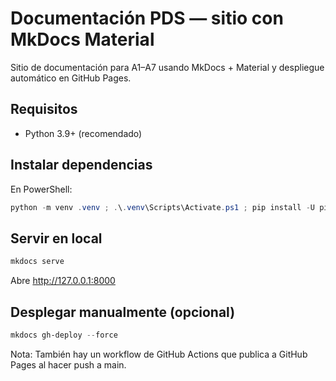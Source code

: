 # Documentación PDS — sitio con MkDocs Material

Sitio de documentación para A1–A7 usando MkDocs + Material y despliegue automático en GitHub Pages.

## Requisitos

- Python 3.9+ (recomendado)

## Instalar dependencias

En PowerShell:

```powershell
python -m venv .venv ; .\.venv\Scripts\Activate.ps1 ; pip install -U pip ; pip install mkdocs-material mkdocs-minify-plugin mkdocs-git-revision-date-localized-plugin
```

## Servir en local

```powershell
mkdocs serve
```

Abre http://127.0.0.1:8000

## Desplegar manualmente (opcional)

```powershell
mkdocs gh-deploy --force
```

Nota: También hay un workflow de GitHub Actions que publica a GitHub Pages al hacer push a main.
